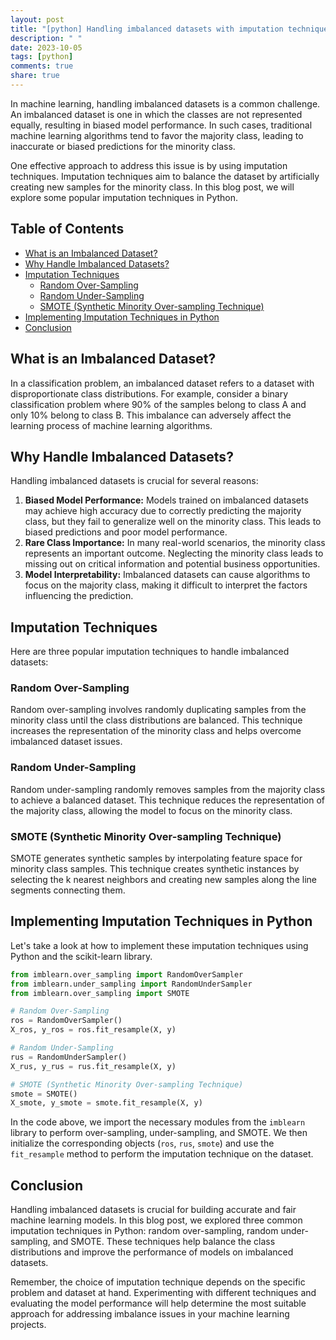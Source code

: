 ```yaml
---
layout: post
title: "[python] Handling imbalanced datasets with imputation techniques in Python"
description: " "
date: 2023-10-05
tags: [python]
comments: true
share: true
---
```


In machine learning, handling imbalanced datasets is a common challenge. An imbalanced dataset is one in which the classes are not represented equally, resulting in biased model performance. In such cases, traditional machine learning algorithms tend to favor the majority class, leading to inaccurate or biased predictions for the minority class.

One effective approach to address this issue is by using imputation techniques. Imputation techniques aim to balance the dataset by artificially creating new samples for the minority class. In this blog post, we will explore some popular imputation techniques in Python.

## Table of Contents

- [What is an Imbalanced Dataset?](#what-is-an-imbalanced-dataset)
- [Why Handle Imbalanced Datasets?](#why-handle-imbalanced-datasets)
- [Imputation Techniques](#imputation-techniques)
  - [Random Over-Sampling](#random-over-sampling)
  - [Random Under-Sampling](#random-under-sampling)
  - [SMOTE (Synthetic Minority Over-sampling Technique)](#smote-synthetic-minority-over-sampling-technique)
- [Implementing Imputation Techniques in Python](#implementing-imputation-techniques-in-python)
- [Conclusion](#conclusion)

## What is an Imbalanced Dataset?

In a classification problem, an imbalanced dataset refers to a dataset with disproportionate class distributions. For example, consider a binary classification problem where 90% of the samples belong to class A and only 10% belong to class B. This imbalance can adversely affect the learning process of machine learning algorithms.

## Why Handle Imbalanced Datasets?

Handling imbalanced datasets is crucial for several reasons:

1. **Biased Model Performance:** Models trained on imbalanced datasets may achieve high accuracy due to correctly predicting the majority class, but they fail to generalize well on the minority class. This leads to biased predictions and poor model performance.
2. **Rare Class Importance:** In many real-world scenarios, the minority class represents an important outcome. Neglecting the minority class leads to missing out on critical information and potential business opportunities.
3. **Model Interpretability:** Imbalanced datasets can cause algorithms to focus on the majority class, making it difficult to interpret the factors influencing the prediction.

## Imputation Techniques

Here are three popular imputation techniques to handle imbalanced datasets:

### Random Over-Sampling

Random over-sampling involves randomly duplicating samples from the minority class until the class distributions are balanced. This technique increases the representation of the minority class and helps overcome imbalanced dataset issues.

### Random Under-Sampling

Random under-sampling randomly removes samples from the majority class to achieve a balanced dataset. This technique reduces the representation of the majority class, allowing the model to focus on the minority class.

### SMOTE (Synthetic Minority Over-sampling Technique)

SMOTE generates synthetic samples by interpolating feature space for minority class samples. This technique creates synthetic instances by selecting the k nearest neighbors and creating new samples along the line segments connecting them.

## Implementing Imputation Techniques in Python

Let's take a look at how to implement these imputation techniques using Python and the scikit-learn library.

```python
from imblearn.over_sampling import RandomOverSampler
from imblearn.under_sampling import RandomUnderSampler
from imblearn.over_sampling import SMOTE

# Random Over-Sampling
ros = RandomOverSampler()
X_ros, y_ros = ros.fit_resample(X, y)

# Random Under-Sampling
rus = RandomUnderSampler()
X_rus, y_rus = rus.fit_resample(X, y)

# SMOTE (Synthetic Minority Over-sampling Technique)
smote = SMOTE()
X_smote, y_smote = smote.fit_resample(X, y)
```

In the code above, we import the necessary modules from the `imblearn` library to perform over-sampling, under-sampling, and SMOTE. We then initialize the corresponding objects (`ros`, `rus`, `smote`) and use the `fit_resample` method to perform the imputation technique on the dataset.

## Conclusion

Handling imbalanced datasets is crucial for building accurate and fair machine learning models. In this blog post, we explored three common imputation techniques in Python: random over-sampling, random under-sampling, and SMOTE. These techniques help balance the class distributions and improve the performance of models on imbalanced datasets.

Remember, the choice of imputation technique depends on the specific problem and dataset at hand. Experimenting with different techniques and evaluating the model performance will help determine the most suitable approach for addressing imbalance issues in your machine learning projects.